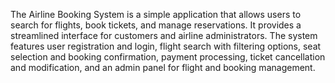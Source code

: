The Airline Booking System is a simple application that allows users to search for flights, book tickets, and manage reservations. It provides a streamlined interface for customers and airline administrators. The system features user registration and login, flight search with filtering options, seat selection and booking confirmation, payment processing, ticket cancellation and modification, and an admin panel for flight and booking management.
